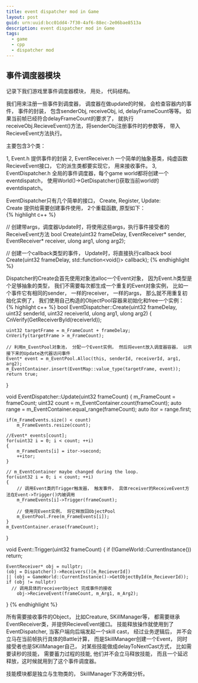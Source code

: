 ```yaml
---
title: event dispatcher mod in Game
layout: post
guid: urn:uuid:bcc01dd4-7f30-4af6-88ec-2e06bae8513a
description: event dispatcher mod in Game
tags:
  - game
  - cpp
  - dispatcher mod
---
```



## 事件调度器模块
记录下我们游戏里事件调度器模块， 用处， 代码结构。  

我们用来注册一些事件到调度器， 调度器在做update的时候， 会检查容器内的事件， 事件的封装， 包含senderObj, receiveObj, id, delayFrameCount等等。  如果当前帧已经符合delayFrameCount的要求了， 就执行receiveObj.RecieveEvent()方法，将senderObj注册事件时的参数等， 带入RecieveEvent方法执行。

主要包含3个类：

1, Event.h    提供事件的封装
2, EventReceiver.h    一个简单的抽象基类，纯虚函数RecieveEvent接口， 它的派生类都要实现它， 用来接收事件。
3, EventDispatcher.h  全局的事件调度器，每个game world都将创建一个eventdispatch， 使用World()->GetDispatcher()获取当前world的eventdispatch。  

EventDispatcher只有几个简单的接口， Create, Register, Update:  
Create 提供给需要创建事件使用， 2个重载函数, 原型如下：  
{% highlight c++ %}

  // 创建带args，调度器Update时，将使用这些args，执行事件接受者的ReceiveEvent方法
  bool Create(uint32 frameDelay, EventReceiver* sender, EventReceiver* receiver, ulong arg1, ulong arg2);
	
  // 创建一个callback类型的事件， Update时，将直接执行callback
  bool Create(uint32 frameDelay, std::function<void()> callback);
{% endhighlight %}


Dispatcher的Create会首先使用对象池alloc一个Event对象， 因为Event.h类型是个足够抽象的类型， 我们不需要每次都生成一个重复的Event对象实例， 比如一个事件它有相同的sender， 一样的receiver， 一样的args， 那么就不用重复初始化实例了， 我们使用自己构造的ObjectPool容器来初始化和free一个实例：
{% highlight c++ %}
bool EventDispatcher::Create(uint32 frameDelay, uint32 senderId, uint32 receiverId, ulong arg1, ulong arg2)
{
    CnVerify(GetReceiverById(receiverId));

    uint32 targetFrame = m_FrameCount + frameDelay;
    CnVerify(targetFrame > m_FrameCount);

    // 利用m_EventPool对象池， 分配一个Event实例， 然后将event放入调度器容器， 以供接下来的Update迭代器访问事件
    Event* event = m_EventPool.Alloc(this, senderId, receiverId, arg1, arg2);
    m_EventContainer.insert(EventMap::value_type(targetFrame, event));
    return true;
}


void EventDispatcher::Update(uint32 frameCount)
{
    m_FrameCount = frameCount;
    uint32 count = m_EventContainer.count(frameCount);
    auto range = m_EventContainer.equal_range(frameCount);
    auto itor = range.first;

    if(m_FrameEvents.size() < count)
        m_FrameEvents.resize(count);

    //Event* events[count];
    for(uint32 i = 0; i < count; ++i)
    {
        m_FrameEvents[i] = itor->second;
        ++itor;
    }

    // m_EventContainer maybe changed during the loop.
    for(uint32 i = 0; i < count; ++i)
    {
        // 调用Event类的Trigger触发器， 触发事件， 具体receiver的ReceiveEvent方法在Event->Trigger()内被调用
        m_FrameEvents[i]->Trigger(frameCount);
        
        // 使用完Event实例， 将它释放回ObjectPool
        m_EventPool.Free(m_FrameEvents[i]);
    }
    m_EventContainer.erase(frameCount);
}

void Event::Trigger(uint32 frameCount)
{
    if (!GameWorld::CurrentInstance()) return;

    EventReceiver* obj = nullptr;
    (obj = Dispatcher()->Receivers()[m_RecieverId])
    || (obj = GameWorld::CurrentInstance()->GetObjectById(m_RecieverId));
	if (obj != nullptr)
	  // 调用具体的receiverObject 完成事件的接收
		obj->RecieveEvent(frameCount, m_Arg1, m_Arg2);
}
{% endhighlight %}


所有需要接收事件的Object， 比如Creature,  SKillManager等， 都需要继承EventReceiver类，并提供RecieveEvent接口。
技能释放操作就使用到了EventDispatcher, 当客户端向后端发起一个skill cast， 经过业务逻辑后， 并不会立马在当前帧执行具体的Battle计算， 而是SkillManager创建一个Event， 同时接受者也是SKillManager自己， 对某些技能做成delayToNextCast方式， 比如需要读秒的技能， 需要蓄力过程的技能, 他们并不会立马释放技能， 而且一个延迟释放，这时候就用到了这个事件调度器。

技能模块都是独立与生物类的， SkillManager下次再做分析。  


